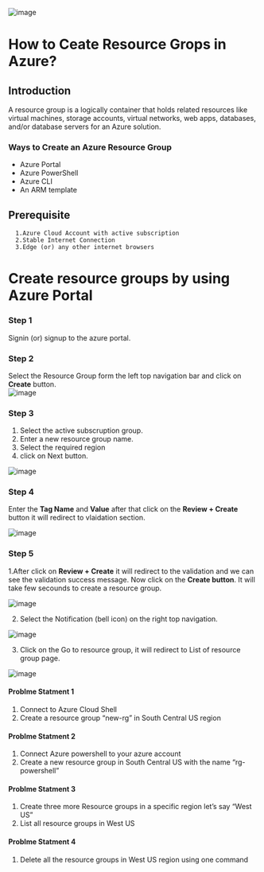 ![image](https://user-images.githubusercontent.com/46291282/123545171-5fe5b580-d774-11eb-9b8f-5597625b7b81.png)

# How to Ceate Resource Grops in Azure?

## Introduction

A resource group is a logically container that holds related resources like virtual machines, storage accounts, virtual networks, 
web apps, databases, and/or database servers  for an Azure solution. 

      
### Ways to Create an Azure Resource Group
- Azure Portal
- Azure PowerShell
- Azure CLI
- An ARM template

## Prerequisite

      1.Azure Cloud Account with active subscription
      2.Stable Internet Connection
      3.Edge (or) any other internet browsers

#  Create resource groups by using Azure Portal

### Step 1 
Signin (or) signup to the azure portal.

### Step 2   
Select the Resource Group form the left top navigation bar and click on **Create** button.  
![image](https://user-images.githubusercontent.com/46291282/123547761-a68cdd00-d77f-11eb-9e90-d650a1b817fc.png)


### Step 3 
1. Select the active subscruption group.
2. Enter a new resource group name.
3. Select the required region
4. click on Next button.

![image](https://user-images.githubusercontent.com/46291282/123547773-b1e00880-d77f-11eb-923e-bc8c2b957b07.png)

### Step 4 
Enter the **Tag Name** and **Value** after that click on the **Review + Create** button it will redirect to vlaidation section.

![image](https://user-images.githubusercontent.com/46291282/123547786-bad0da00-d77f-11eb-8c34-e3dd4bce65df.png)


### Step 5 

1.After click on **Review + Create** it will redirect to the validation and we can see the validation success message. Now click on the **Create button**. 
It will take few secounds to create a resource group. 

![image](https://user-images.githubusercontent.com/46291282/123547797-c8865f80-d77f-11eb-9fa6-be1b7a3ada32.png)

2. Select the Notification (bell icon) on the right top navigation.

![image](https://user-images.githubusercontent.com/46291282/123547806-d20fc780-d77f-11eb-8611-84d6777f1ccc.png)

3. Click on the Go to resource group, it will redirect to List of resource group page. 

![image](https://user-images.githubusercontent.com/46291282/123547811-d89e3f00-d77f-11eb-9740-43a25c567ee0.png)

 

#### Problme Statment 1   
1. Connect to Azure Cloud Shell
2. Create a resource group “new-rg” in South Central US region
      
#### Problme Statment 2    
1. Connect Azure powershell to your azure account
2. Create a new resource group in South Central US with the name “rg-powershell”

#### Problme Statment 3    
1. Create three more Resource groups in a specific region let’s say “West US”
2. List all resource groups in West US
      
 #### Problme Statment 4    
1. Delete all the resource groups in West US region using one command
